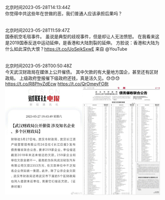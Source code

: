 北京时间2023-05-28T14:13:44Z<br>你觉得中共这些年在世做的恶，我们普通人应该承担后果吗？<br><br><br>北京时间2023-05-28T11:59:47Z<br>国泰航空毛毯事件。
虽说是典型的歧视事件，但是却让人无法愤怒。
在我看来这是2019国泰反送中运动延伸，是香港和大陆割裂的延伸。
方脸说：香港和大陆为什么如此深仇大恨？https://t.co/UoSejkSxwE 来自 @YouTube<br><br><br>北京时间2023-05-28T00:50:48Z<br>今天武汉财政局在媒体上公开催债。
其中欠款的有大量地方国企，甚至还有区财政局。
上级政府登报催下级政府还钱，真是活久见。😓😓😓 https://t.co/R8PhyZdEcw https://t.co/QrOmeyFO8t<br><img src='/temp/image/2023/u-Month-5/1662501618720587777_0.jpg' width='250' height='350'><img src='/temp/image/2023/u-Month-5/1662501618720587777_1.jpg' width='250' height='350'><br><br>